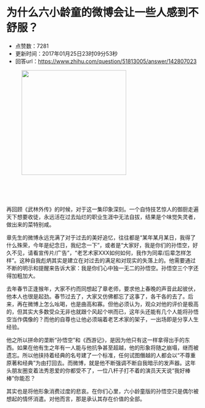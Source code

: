 # 为什么六小龄童的微博会让一些人感到不舒服？
- 点赞数：7281
- 更新时间：2017年01月25日23时09分53秒
- 回答url：https://www.zhihu.com/question/51813005/answer/142807023
<body>
 <figure>
  <img data-rawwidth="274" data-rawheight="2048" src="https://picx.zhimg.com/50/v2-fdf1adbbd311db5ab3d162c4ad380ac4_720w.jpg?source=1940ef5c" data-original-token="v2-fdf1adbbd311db5ab3d162c4ad380ac4" class="content_image" width="274">
 </figure>
 <br>
 <br>
 <br>
 <p data-pid="UI0AZpez">再回顾《武林外传》的时候，对于这一集印象深刻。一个自恃技艺惊人的御厨走遍天下想要收徒，永远活在过去灿烂的职业生涯中无法自拔，结果是个味觉失灵者，做出来的菜特别咸。</p>
 <p data-pid="l9m3RTSn">章先生的微博永远充满了对于过去的美好追忆，往往都是“某年某月某日，我得了什么殊荣，今年是纪念日，我纪念一下”，或者是“大家好，我是你们的孙悟空，好久不见，请看宣传片/广告”，“老艺术家XXX如何如何，我作为同辈/后辈怎样怎样”。这种自我彪炳其实是建立在对过去的满足和对现实的失落上的。他需要通过不断的明示和提醒来告诉大家：我是你们心中独一无二的孙悟空。孙悟空三个字还得加粗加大。</p>
 <p data-pid="4tpESCvU">去年春节正逢猴年，大家不约而同想起了章老师，要求他上春晚的声音此起彼伏，他本人也很是起劲。春节过去了，大家又仿佛都忘了这事了，各干各的去了。后来，再在微博上怎么吆喝，也是曲高和寡。但他必须认为，观众对他的评价是极高的，但其实大多数受众无非也就跟个风起个哄而已，这年头还能有几个人能将孙悟空当作偶像的？而他的自尊也让他必须端着老艺术家的架子，一出场即是分享人生经验。</p>
 <p data-pid="-zxnjSzS">他之所以拼命的垄断“孙悟空”和《西游记》，是因为他只有这一样拿得出手的东西。如果在他有生之年有一人能与他抗争甚至超越，他的形象将随之崩塌，继而被遗忘。所以他挟持着经典的名号建了一个标准，任何试图僭越的人都会以“不尊重原著和经典”为由打回去。而微博，就是他不断强调不断自我暗示的发声器。这年头朋友圈变着法秀恩爱的你都受不了，一位八杆子打不着的演员天天说“我好棒棒”你能忍？</p>
 <p data-pid="rs7lylby">其实也是将他形象消费过度的悲哀。在你们心里，六小龄童版的孙悟空只是偶尔被想起的情怀消遣。对他而言，那是承认其存在价值的全部。</p>
</body>